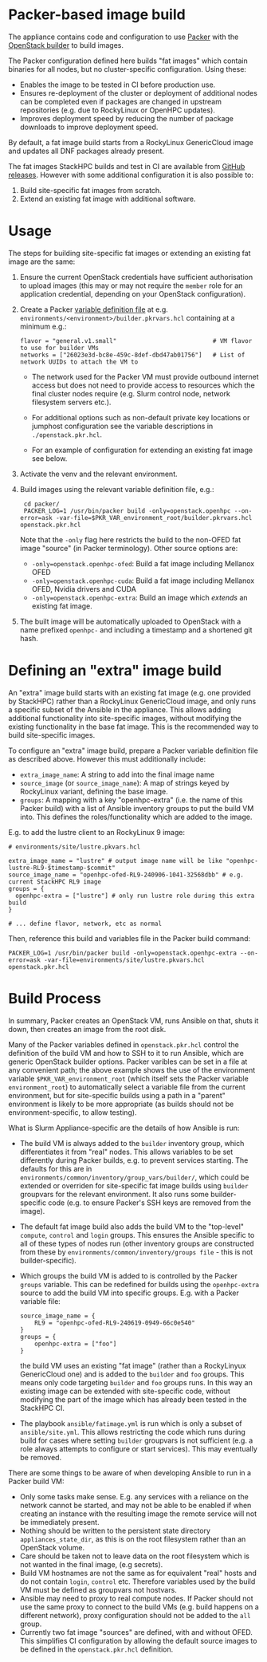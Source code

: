 # Packer-based image build

The appliance contains code and configuration to use [Packer](https://developer.hashicorp.com/packer) with the [OpenStack builder](https://www.packer.io/plugins/builders/openstack) to build images.

The Packer configuration defined here builds "fat images" which contain binaries for all nodes, but no cluster-specific configuration. Using these:
- Enables the image to be tested in CI before production use.
- Ensures re-deployment of the cluster or deployment of additional nodes can be completed even if packages are changed in upstream repositories (e.g. due to RockyLinux or OpenHPC updates).
- Improves deployment speed by reducing the number of package downloads to improve deployment speed.

By default, a fat image build starts from a RockyLinux GenericCloud image and updates all DNF packages already present.

The fat images StackHPC builds and test in CI are  available from [GitHub releases](https://github.com/stackhpc/ansible-slurm-appliance/releases). However with some additional configuration it is also possible to:
1. Build site-specific fat images from scratch.
2. Extend an existing fat image with additional software.


# Usage

The steps for building site-specific fat images or extending an existing fat image are the same:

1. Ensure the current OpenStack credentials have sufficient authorisation to upload images (this may or may not require the `member` role for an application credential, depending on your OpenStack configuration).
2. Create a Packer [variable definition file](https://developer.hashicorp.com/packer/docs/templates/hcl_templates/variables#assigning-values-to-input-variables) at e.g. `environments/<environment>/builder.pkrvars.hcl` containing at a minimum e.g.:
  
    ```hcl
    flavor = "general.v1.small"                           # VM flavor to use for builder VMs
    networks = ["26023e3d-bc8e-459c-8def-dbd47ab01756"]   # List of network UUIDs to attach the VM to
    ```
    
    - The network used for the Packer VM must provide outbound internet access but does not need to provide access to resources which the final cluster nodes require (e.g. Slurm control node, network filesystem servers etc.).
    
    - For additional options such as non-default private key locations or jumphost configuration see the variable descriptions in `./openstack.pkr.hcl`.

    - For an example of configuration for extending an existing fat image see below.

3. Activate the venv and the relevant environment.

4. Build images using the relevant variable definition file, e.g.:

        cd packer/
        PACKER_LOG=1 /usr/bin/packer build -only=openstack.openhpc --on-error=ask -var-file=$PKR_VAR_environment_root/builder.pkrvars.hcl openstack.pkr.hcl

    Note that the `-only` flag here restricts the build to the non-OFED fat image "source" (in Packer terminology). Other
    source options are:
      - `-only=openstack.openhpc-ofed`: Build a fat image including Mellanox OFED
      - `-only=openstack.openhpc-cuda`: Build a fat image including Mellanox OFED, Nvidia drivers and CUDA
      - `-only=openstack.openhpc-extra`: Build an image which *extends* an existing fat image.

5. The built image will be automatically uploaded to OpenStack with a name prefixed `openhpc-` and including a timestamp and a shortened git hash.

# Defining an "extra" image build

An "extra" image build starts with an existing fat image (e.g. one provided by StackHPC) rather than a RockyLinux GenericCloud image, and only runs a specific subset of the
Ansible in the appliance. This allows adding additional functionality into site-specific images, without modifying the existing functionality in the base fat image. This is the recommended way to build site-specific images.

To configure an "extra" image build, prepare a Packer variable definition file as described above. However this must additionally include:

- `extra_image_name`: A string to add into the final image name
- `source_image` (or `source_image_name`): A map of strings keyed by RockyLinux variant, defining the base image.
- `groups`: A mapping with a key "openhpc-extra" (i.e. the name of this Packer build) with a list of Ansible inventory groups to put the build VM into.
  This defines the roles/functionality which are added to the image.

E.g. to add the lustre client to an RockyLinux 9 image:

    # environments/site/lustre.pkvars.hcl

    extra_image_name = "lustre" # output image name will be like "openhpc-lustre-RL9-$timestamp-$commit"
    source_image_name = "openhpc-ofed-RL9-240906-1041-32568dbb" # e.g. current StackHPC RL9 image
    groups = {
      openhpc-extra = ["lustre"] # only run lustre role during this extra build
    }

    # ... define flavor, network, etc as normal


Then, reference this build and variables file in the Packer build command:

    PACKER_LOG=1 /usr/bin/packer build -only=openstack.openhpc-extra --on-error=ask -var-file=environments/site/lustre.pkvars.hcl openstack.pkr.hcl

# Build Process

In summary, Packer creates an OpenStack VM, runs Ansible on that, shuts it down, then creates an image from the root disk.

Many of the Packer variables defined in `openstack.pkr.hcl` control the definition of the build VM and how to SSH to it to run Ansible, which are generic OpenStack builder options. Packer varibles can be set in a file at any convenient path; the above
example shows the use of the environment variable `$PKR_VAR_environment_root` (which itself sets the Packer variable
`environment_root`) to automatically select a variable file from the current environment, but for site-specific builds
using a path in a "parent" environment is likely to be more appropriate (as builds should not be environment-specific, to allow testing).

What is Slurm Appliance-specific are the details of how Ansible is run:
- The build VM is always added to the `builder` inventory group, which differentiates it from "real" nodes. This allows
  variables to be set differently during Packer builds, e.g. to prevent services starting. The defaults for this are in `environments/common/inventory/group_vars/builder/`, which could be extended or overriden for site-specific fat image builds using `builder` groupvars for the relevant environment. It also runs some builder-specific code (e.g. to ensure Packer's SSH
  keys are removed from the image).
- The default fat image build also adds the build VM to the "top-level" `compute`, `control` and `login` groups. This ensures
  the Ansible specific to all of these types of nodes run (other inventory groups are constructed from these by `environments/common/inventory/groups file` - this is not builder-specific).
- Which groups the build VM is added to is controlled by the Packer `groups` variable. This can be redefined for builds using the `openhpc-extra` source to add the build VM into specific groups. E.g. with a Packer variable file:

      source_image_name = {
          RL9 = "openhpc-ofed-RL9-240619-0949-66c0e540"
      }
      groups = {
          openhpc-extra = ["foo"]
      }

    the build VM uses an existing "fat image" (rather than a RockyLinyux GenericCloud one) and is added to the `builder` and `foo` groups. This means only code targeting `builder` and `foo` groups runs. In this way an existing image can be extended with site-specific code, without modifying the part of the image which has already been tested in the StackHPC CI.

 - The playbook `ansible/fatimage.yml` is run which is only a subset of `ansible/site.yml`. This allows restricting the code
   which runs during build for cases where setting `builder` groupvars is not sufficient (e.g. a role always attempts to configure or start services). This may eventually be removed.

There are some things to be aware of when developing Ansible to run in a Packer build VM:
  - Only some tasks make sense. E.g. any services with a reliance on the network cannot be started, and may not be able to be enabled if when creating an instance with the resulting image the remote service will not be immediately present.
  - Nothing should be written to the persistent state directory `appliances_state_dir`, as this is on the root filesystem rather than an OpenStack volume.
  - Care should be taken not to leave data on the root filesystem which is not wanted in the final image, (e.g secrets).
  - Build VM hostnames are not the same as for equivalent "real" hosts and do not contain `login`, `control` etc. Therefore variables used by the build VM must be defined as groupvars not hostvars.
  - Ansible may need to proxy to real compute nodes. If Packer should not use the same proxy to connect to the
    build VMs (e.g. build happens on a different network), proxy configuration should not be added to the `all` group.
  - Currently two fat image "sources" are defined, with and without OFED. This simplifies CI configuration by allowing the
    default source images to be defined in the `openstack.pkr.hcl` definition.
